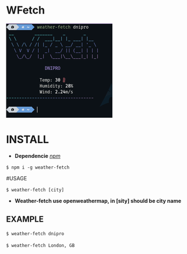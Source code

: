 # WFetch
![image](./viewing.png)
# INSTALL
* **Dependencie** _[npm](https://www.npmjs.com/)_  
```
$ npm i -g weather-fetch
```
#USAGE
```
$ weather-fetch [city]
```
* **Weather-fetch use openweathermap, in [sity] should be city name**
## EXAMPLE 
```
$ weather-fetch dnipro

$ weather-fetch London, GB
```

